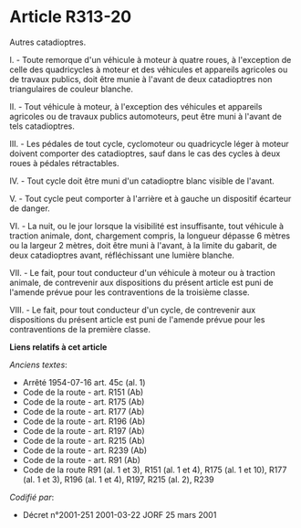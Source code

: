# Article R313-20

Autres catadioptres.

I. - Toute remorque d'un véhicule à moteur à quatre roues, à l'exception de celle des quadricycles à moteur et des véhicules
et appareils agricoles ou de travaux publics, doit être munie à l'avant de deux catadioptres non triangulaires de couleur
blanche.

II. - Tout véhicule à moteur, à l'exception des véhicules et appareils agricoles ou de travaux publics automoteurs, peut être
muni à l'avant de tels catadioptres.

III. - Les pédales de tout cycle, cyclomoteur ou quadricycle léger à moteur doivent comporter des catadioptres, sauf dans le
cas des cycles à deux roues à pédales rétractables.

IV. - Tout cycle doit être muni d'un catadioptre blanc visible de l'avant.

V. - Tout cycle peut comporter à l'arrière et à gauche un dispositif écarteur de danger.

VI. - La nuit, ou le jour lorsque la visibilité est insuffisante, tout véhicule à traction animale, dont, chargement compris,
la longueur dépasse 6 mètres ou la largeur 2 mètres, doit être muni à l'avant, à la limite du gabarit, de deux catadioptres
avant, réfléchissant une lumière blanche.

VII. - Le fait, pour tout conducteur d'un véhicule à moteur ou à traction animale, de contrevenir aux dispositions du présent
article est puni de l'amende prévue pour les contraventions de la troisième classe.

VIII. - Le fait, pour tout conducteur d'un cycle, de contrevenir aux dispositions du présent article est puni de l'amende
prévue pour les contraventions de la première classe.

**Liens relatifs à cet article**

_Anciens textes_:

  - Arrêté 1954-07-16 art. 45c (al. 1)
  - Code de la route - art. R151 (Ab)
  - Code de la route - art. R175 (Ab)
  - Code de la route - art. R177 (Ab)
  - Code de la route - art. R196 (Ab)
  - Code de la route - art. R197 (Ab)
  - Code de la route - art. R215 (Ab)
  - Code de la route - art. R239 (Ab)
  - Code de la route - art. R91 (Ab)
  - Code de la route R91 (al. 1 et 3), R151 (al. 1 et 4), R175 (al. 1 et 10), R177 (al. 1 et 3), R196 (al. 1 et 4), R197, R215 (al. 2), R239

_Codifié par_:

  - Décret n°2001-251 2001-03-22 JORF 25 mars 2001

